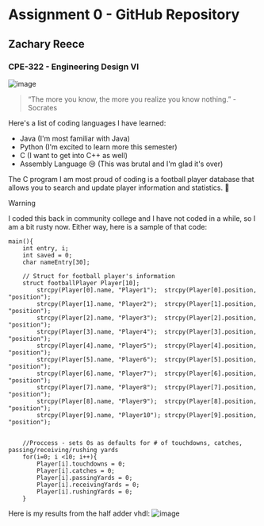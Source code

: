 # **Assignment 0 - GitHub Repository**
## Zachary Reece
### CPE-322 - Engineering Design VI

![image](https://github.com/DZiggle/CPE-322/assets/144705148/5f445d9b-2e2d-48ed-872a-796d655980c4)
> “The more you know, the more you realize you know nothing.” - Socrates

Here's a list of coding languages I have learned:
- Java
(I'm most familiar with Java)
- Python
(I'm excited to learn more this semester)
- C
(I want to get into C++ as well)
- Assembly Language :cry:
(This was brutal and I'm glad it's over) 

The C program I am most proud of coding is a football player database that allows you to search and update player information and statistics. :football:
> [!WARNING]
> I coded this back in community college and I have not coded in a while, so I am a bit rusty now.
Either way, here is a sample of that code:
```
main(){
	int entry, i;					
	int saved = 0;						
	char nameEntry[30];   		
	
	// Struct for football player's information
	struct footballPlayer Player[10];			
		strcpy(Player[0].name, "Player1");  strcpy(Player[0].position, "position");
		strcpy(Player[1].name, "Player2");  strcpy(Player[1].position, "position");
		strcpy(Player[2].name, "Player3");  strcpy(Player[2].position, "position");
		strcpy(Player[3].name, "Player4");  strcpy(Player[3].position, "position");
		strcpy(Player[4].name, "Player5");  strcpy(Player[4].position, "position");
		strcpy(Player[5].name, "Player6");  strcpy(Player[5].position, "position");
		strcpy(Player[6].name, "Player7");  strcpy(Player[6].position, "position");
		strcpy(Player[7].name, "Player8");  strcpy(Player[7].position, "position");
		strcpy(Player[8].name, "Player9");  strcpy(Player[8].position, "position");
		strcpy(Player[9].name, "Player10"); strcpy(Player[9].position, "position");
		

	//Proccess - sets 0s as defaults for # of touchdowns, catches, passing/receiving/rushing yards
	for(i=0; i <10; i++){
		Player[i].touchdowns = 0;
		Player[i].catches = 0;
		Player[i].passingYards = 0;
		Player[i].receivingYards = 0;
		Player[i].rushingYards = 0;
	}
```

Here is my results from the half adder vhdl:
![image](https://github.com/DZiggle/CPE-322/assets/144705148/480b364d-a6af-48a4-bdd4-45f3c680462d)
